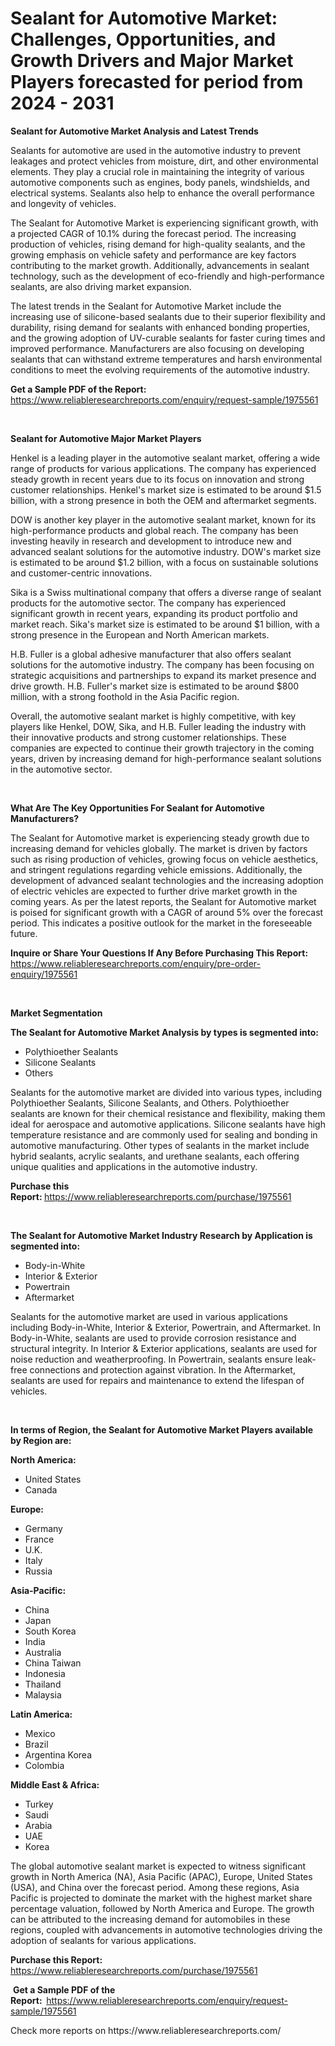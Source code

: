 <p><h1>Sealant for Automotive Market: Challenges, Opportunities, and Growth Drivers and Major Market Players forecasted for period from 2024 - 2031</h1></p><p><strong>Sealant for Automotive Market Analysis and Latest Trends</strong></p>
<p><p>Sealants for automotive are used in the automotive industry to prevent leakages and protect vehicles from moisture, dirt, and other environmental elements. They play a crucial role in maintaining the integrity of various automotive components such as engines, body panels, windshields, and electrical systems. Sealants also help to enhance the overall performance and longevity of vehicles.</p><p>The Sealant for Automotive Market is experiencing significant growth, with a projected CAGR of 10.1% during the forecast period. The increasing production of vehicles, rising demand for high-quality sealants, and the growing emphasis on vehicle safety and performance are key factors contributing to the market growth. Additionally, advancements in sealant technology, such as the development of eco-friendly and high-performance sealants, are also driving market expansion.</p><p>The latest trends in the Sealant for Automotive Market include the increasing use of silicone-based sealants due to their superior flexibility and durability, rising demand for sealants with enhanced bonding properties, and the growing adoption of UV-curable sealants for faster curing times and improved performance. Manufacturers are also focusing on developing sealants that can withstand extreme temperatures and harsh environmental conditions to meet the evolving requirements of the automotive industry.</p></p>
<p><strong>Get a Sample PDF of the Report:&nbsp;</strong> <a href="https://www.reliableresearchreports.com/enquiry/request-sample/1975561">https://www.reliableresearchreports.com/enquiry/request-sample/1975561</a></p>
<p>&nbsp;</p>
<p><strong>Sealant for Automotive Major Market Players</strong></p>
<p><p>Henkel is a leading player in the automotive sealant market, offering a wide range of products for various applications. The company has experienced steady growth in recent years due to its focus on innovation and strong customer relationships. Henkel's market size is estimated to be around $1.5 billion, with a strong presence in both the OEM and aftermarket segments.</p><p>DOW is another key player in the automotive sealant market, known for its high-performance products and global reach. The company has been investing heavily in research and development to introduce new and advanced sealant solutions for the automotive industry. DOW's market size is estimated to be around $1.2 billion, with a focus on sustainable solutions and customer-centric innovations.</p><p>Sika is a Swiss multinational company that offers a diverse range of sealant products for the automotive sector. The company has experienced significant growth in recent years, expanding its product portfolio and market reach. Sika's market size is estimated to be around $1 billion, with a strong presence in the European and North American markets.</p><p>H.B. Fuller is a global adhesive manufacturer that also offers sealant solutions for the automotive industry. The company has been focusing on strategic acquisitions and partnerships to expand its market presence and drive growth. H.B. Fuller's market size is estimated to be around $800 million, with a strong foothold in the Asia Pacific region.</p><p>Overall, the automotive sealant market is highly competitive, with key players like Henkel, DOW, Sika, and H.B. Fuller leading the industry with their innovative products and strong customer relationships. These companies are expected to continue their growth trajectory in the coming years, driven by increasing demand for high-performance sealant solutions in the automotive sector.</p></p>
<p>&nbsp;</p>
<p><strong>What Are The Key Opportunities For Sealant for Automotive Manufacturers?</strong></p>
<p><p>The Sealant for Automotive market is experiencing steady growth due to increasing demand for vehicles globally. The market is driven by factors such as rising production of vehicles, growing focus on vehicle aesthetics, and stringent regulations regarding vehicle emissions. Additionally, the development of advanced sealant technologies and the increasing adoption of electric vehicles are expected to further drive market growth in the coming years. As per the latest reports, the Sealant for Automotive market is poised for significant growth with a CAGR of around 5% over the forecast period. This indicates a positive outlook for the market in the foreseeable future.</p></p>
<p><strong>Inquire or Share Your Questions If Any Before Purchasing This Report:</strong> <a href="https://www.reliableresearchreports.com/enquiry/pre-order-enquiry/1975561">https://www.reliableresearchreports.com/enquiry/pre-order-enquiry/1975561</a></p>
<p>&nbsp;</p>
<p><strong>Market Segmentation</strong></p>
<p><strong>The Sealant for Automotive Market Analysis by types is segmented into:</strong></p>
<p><ul><li>Polythioether Sealants</li><li>Silicone Sealants</li><li>Others</li></ul></p>
<p><p>Sealants for the automotive market are divided into various types, including Polythioether Sealants, Silicone Sealants, and Others. Polythioether sealants are known for their chemical resistance and flexibility, making them ideal for aerospace and automotive applications. Silicone sealants have high temperature resistance and are commonly used for sealing and bonding in automotive manufacturing. Other types of sealants in the market include hybrid sealants, acrylic sealants, and urethane sealants, each offering unique qualities and applications in the automotive industry.</p></p>
<p><strong>Purchase this Report:&nbsp;</strong><a href="https://www.reliableresearchreports.com/purchase/1975561">https://www.reliableresearchreports.com/purchase/1975561</a></p>
<p>&nbsp;</p>
<p><strong>The Sealant for Automotive Market Industry Research by Application is segmented into:</strong></p>
<p><ul><li>Body-in-White</li><li>Interior & Exterior</li><li>Powertrain</li><li>Aftermarket</li></ul></p>
<p><p>Sealants for the automotive market are used in various applications including Body-in-White, Interior & Exterior, Powertrain, and Aftermarket. In Body-in-White, sealants are used to provide corrosion resistance and structural integrity. In Interior & Exterior applications, sealants are used for noise reduction and weatherproofing. In Powertrain, sealants ensure leak-free connections and protection against vibration. In the Aftermarket, sealants are used for repairs and maintenance to extend the lifespan of vehicles.</p></p>
<p>&nbsp;</p>
<p><strong>In terms of Region, the Sealant for Automotive Market Players available by Region are:</strong></p>
<p>
    <p> <strong> North America: </strong>
        <ul>
            <li>United States</li>
            <li>Canada</li>
        </ul>
        </p> 
    <p> <strong> Europe: </strong>
        <ul>
            <li>Germany</li>
            <li>France</li>
            <li>U.K.</li>
            <li>Italy</li>
            <li>Russia</li>
        </ul>
        </p> 
    <p> <strong> Asia-Pacific: </strong>
        <ul>
            <li>China</li>
            <li>Japan</li>
            <li>South Korea</li>
            <li>India</li>
            <li>Australia</li>
            <li>China Taiwan</li>
            <li>Indonesia</li>
            <li>Thailand</li>
            <li>Malaysia</li>
        </ul>
        </p> 
    <p> <strong> Latin America: </strong>
        <ul>
            <li>Mexico</li>
            <li>Brazil</li>
            <li>Argentina Korea</li>
            <li>Colombia</li>
        </ul>
        </p> 
    <p> <strong> Middle East & Africa: </strong>
        <ul>
            <li>Turkey</li>
            <li>Saudi</li>
            <li>Arabia</li>
            <li>UAE</li>
            <li>Korea</li>
        </ul>
    </p>
    </p>
<p><p>The global automotive sealant market is expected to witness significant growth in North America (NA), Asia Pacific (APAC), Europe, United States (USA), and China over the forecast period. Among these regions, Asia Pacific is projected to dominate the market with the highest market share percentage valuation, followed by North America and Europe. The growth can be attributed to the increasing demand for automobiles in these regions, coupled with advancements in automotive technologies driving the adoption of sealants for various applications.</p></p>
<p><strong>Purchase this Report: </strong><a href="https://www.reliableresearchreports.com/purchase/1975561">https://www.reliableresearchreports.com/purchase/1975561</a></p>
<p>&nbsp;<strong>Get a Sample PDF of the Report:&nbsp;&nbsp;</strong><a href="https://www.reliableresearchreports.com/enquiry/request-sample/1975561">https://www.reliableresearchreports.com/enquiry/request-sample/1975561</a></p>
<p><strong></strong></p>
<p>Check more reports on https://www.reliableresearchreports.com/</p>